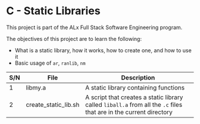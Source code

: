 # C - Static Libraries

This project is part of the ALx Full Stack Software Engineering program.

The objectives of this project are to learn the following:
- What is a static library, how it works, how to create one, and how to use it
- Basic usage of `ar`, `ranlib`, `nm`

| S/N | File | Description |
| --- | ---- | ----------- |
| 1 | libmy.a | A static library containing functions |
| 2 | create_static_lib.sh | A script that creates a static library called `liball.a` from all the `.c` files that are in the current directory |
